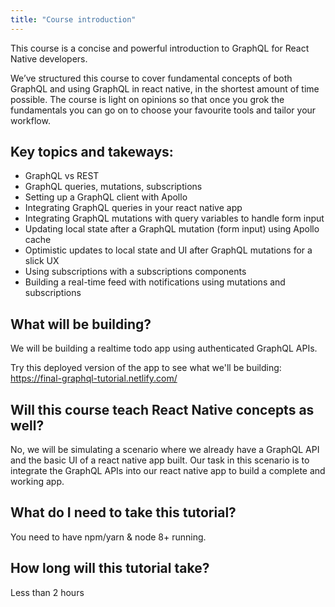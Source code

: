 ```yaml
---
title: "Course introduction"
---
```


This course is a concise and powerful introduction to GraphQL for React Native developers.

We’ve structured this course to cover fundamental concepts of both GraphQL and using GraphQL in react native, in the shortest amount of time possible. The course is light on opinions so that once you grok the fundamentals you can go on to choose your favourite tools and tailor your workflow.

## Key topics and takeways:

- GraphQL vs REST
- GraphQL queries, mutations, subscriptions
- Setting up a GraphQL client with Apollo
- Integrating GraphQL queries in your react native app
- Integrating GraphQL mutations with query variables to handle form input
- Updating local state after a GraphQL mutation (form input) using Apollo cache
- Optimistic updates to local state and UI after GraphQL mutations for a slick UX
- Using subscriptions with a subscriptions components
- Building a real-time feed with notifications using mutations and subscriptions

## What will be building?
We will be building a realtime todo app using authenticated GraphQL APIs.

Try this deployed version of the app to see what we'll be building:
https://final-graphql-tutorial.netlify.com/

## Will this course teach React Native concepts as well?
No, we will be simulating a scenario where we already have a
GraphQL API and the basic UI of a react native app built. Our task in this
scenario is to integrate the GraphQL APIs into our react native app to build
a complete and working app.

## What do I need to take this tutorial?
You need to have npm/yarn & node 8+ running.

## How long will this tutorial take?
Less than 2 hours
